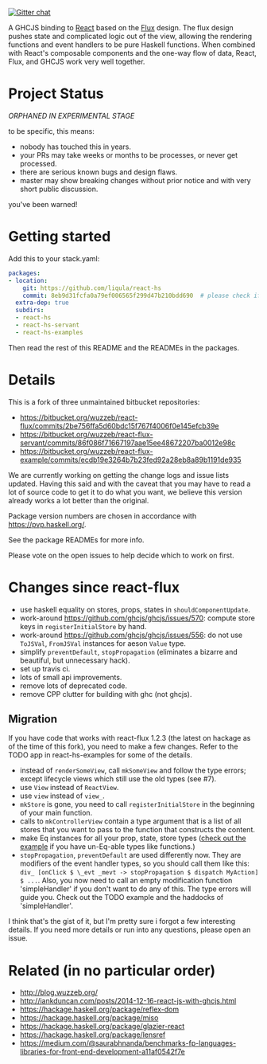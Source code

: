 [![Gitter chat](https://badges.gitter.im/gitterHQ/gitter.png)](https://gitter.im/react-hs/Lobby)

A GHCJS binding to [React](https://facebook.github.io/react/) based on the
[Flux](https://facebook.github.io/flux/) design.  The flux design pushes state and complicated logic
out of the view, allowing the rendering functions and event handlers to be pure Haskell functions.
When combined with React's composable components and the one-way flow of data, React, Flux, and
GHCJS work very well together.


# Project Status

*ORPHANED IN EXPERIMENTAL STAGE*

to be specific, this means:

- nobody has touched this in years.
- your PRs may take weeks or months to be processes, or never get processed.
- there are serious known bugs and design flaws.
- master may show breaking changes without prior notice and with very
  short public discussion.

you've been warned!


# Getting started

Add this to your stack.yaml:

```yaml
packages:
- location:
    git: https://github.com/liqula/react-hs
    commit: 8eb9d31fcfa0a79ef006565f299d47b210bdd690  # please check if that's still the most recent commit on master.
  extra-dep: true
  subdirs:
  - react-hs
  - react-hs-servant
  - react-hs-examples
```

Then read the rest of this README and the READMEs in the packages.


# Details

This is a fork of three unmaintained bitbucket repositories:

- https://bitbucket.org/wuzzeb/react-flux/commits/2be756ffa5d60bdc15f767f4006f0e145efcb39e
- https://bitbucket.org/wuzzeb/react-flux-servant/commits/86f086f71667197aae15ee48672207ba0012e98c
- https://bitbucket.org/wuzzeb/react-flux-example/commits/ecdb19e3264b7b23fed92a28eb8a89b1191de935

We are currently working on getting the change logs and issue lists
updated.  Having this said and with the caveat that you may have to
read a lot of source code to get it to do what you want, we believe
this version already works a lot better than the original.

Package version numbers are chosen in accordance with
https://pvp.haskell.org/.

See the package READMEs for more info.

Please vote on the open issues to help decide which to work on first.


# Changes since react-flux

- use haskell equality on stores, props, states in `shouldComponentUpdate`.
- work-around https://github.com/ghcjs/ghcjs/issues/570: compute store keys in `registerInitialStore` by hand.
- work-around https://github.com/ghcjs/ghcjs/issues/556: do not use `ToJSVal`, `FromJSVal` instances for aeson `Value` type.
- simplify `preventDefault`, `stopPropagation` (eliminates a bizarre and beautiful, but unnecessary hack).
- set up travis ci.
- lots of small api improvements.
- remove lots of deprecated code.
- remove CPP clutter for building with ghc (not ghcjs).


## Migration

If you have code that works with react-flux 1.2.3 (the latest on
hackage as of the time of this fork), you need to make a few changes.
Refer to the TODO app in react-hs-examples for some of the details.

- instead of `renderSomeView`, call `mkSomeView` and follow the type errors; except lifecycle views which still use the old types (see #7).
- use `View` instead of `ReactView`.
- use `view` instead of `view_`.
- `mkStore` is gone, you need to call `registerInitialStore` in the beginning of your main function.
- calls to `mkControllerView` contain a type argument that is a list of all stores that you want to pass to the function that constructs the content.
- make Eq instances for all your prop, state, store types ([check out the example](https://github.com/liqula/react-hs/blob/a5d2d88f6da91a2243ee5cc9ca608e1580a4139d/react-hs-examples/src/TodoComponents.hs#L28) if you have un-Eq-able types like functions.)
- `stopPropagation`, `preventDefault` are used differently now.  They are modifiers of the event handler types, so you should call them like this: `div_ [onClick $ \_evt _mevt -> stopPropagation $ dispatch MyAction] $ ...`.  Also, you now need to call an empty modification function 'simpleHandler' if you don't want to do any of this.  The type errors will guide you.  Check out the TODO example and the haddocks of 'simpleHandler'.

I think that's the gist of it, but I'm pretty sure i forgot a few
interesting details.  If you need more details or run into any
questions, please open an issue.


# Related (in no particular order)

- http://blog.wuzzeb.org/
- http://iankduncan.com/posts/2014-12-16-react-js-with-ghcjs.html
- https://hackage.haskell.org/package/reflex-dom
- https://hackage.haskell.org/package/miso
- https://hackage.haskell.org/package/glazier-react
- https://hackage.haskell.org/package/lensref
- https://medium.com/@saurabhnanda/benchmarks-fp-languages-libraries-for-front-end-development-a11af0542f7e
